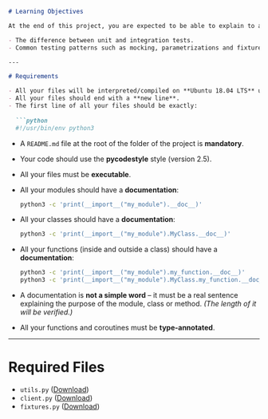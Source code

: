 ```markdown
# Learning Objectives

At the end of this project, you are expected to be able to explain to anyone, without the help of Google:

- The difference between unit and integration tests.
- Common testing patterns such as mocking, parametrizations and fixtures.

---

# Requirements

- All your files will be interpreted/compiled on **Ubuntu 18.04 LTS** using **Python 3 (version 3.7)**.
- All your files should end with a **new line**.
- The first line of all your files should be exactly:
  
  ```python
  #!/usr/bin/env python3
  ```

- A `README.md` file at the root of the folder of the project is **mandatory**.
- Your code should use the **pycodestyle** style (version 2.5).
- All your files must be **executable**.
- All your modules should have a **documentation**:

  ```bash
  python3 -c 'print(__import__("my_module").__doc__)'
  ```

- All your classes should have a **documentation**:

  ```bash
  python3 -c 'print(__import__("my_module").MyClass.__doc__)'
  ```

- All your functions (inside and outside a class) should have a **documentation**:

  ```bash
  python3 -c 'print(__import__("my_module").my_function.__doc__)'
  python3 -c 'print(__import__("my_module").MyClass.my_function.__doc__)'
  ```

- A documentation is **not a simple word** – it must be a real sentence explaining the purpose of the module, class or method. _(The length of it will be verified.)_

- All your functions and coroutines must be **type-annotated**.

---

# Required Files

- `utils.py` ([Download](#))
- `client.py` ([Download](#))
- `fixtures.py` ([Download](#))
```
